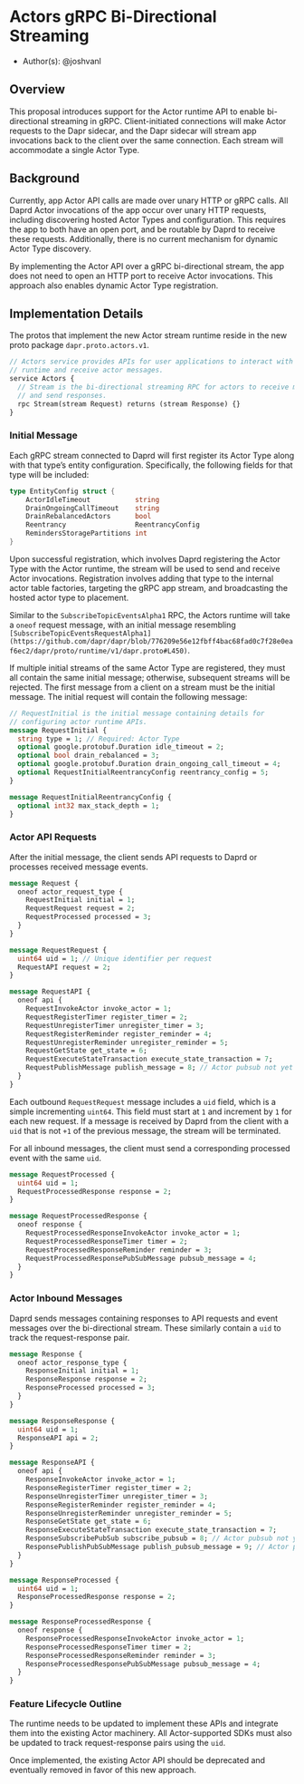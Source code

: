 # Actors gRPC Bi-Directional Streaming

* Author(s): @joshvanl

## Overview

This proposal introduces support for the Actor runtime API to enable bi-directional streaming in gRPC.
Client-initiated connections will make Actor requests to the Dapr sidecar, and the Dapr sidecar will stream app invocations back to the client over the same connection.
Each stream will accommodate a single Actor Type.

## Background

Currently, app Actor API calls are made over unary HTTP or gRPC calls.
All Daprd Actor invocations of the app occur over unary HTTP requests, including discovering hosted Actor Types and configuration.
This requires the app to both have an open port, and be routable by Daprd to receive these requests.
Additionally, there is no current mechanism for dynamic Actor Type discovery.

By implementing the Actor API over a gRPC bi-directional stream, the app does not need to open an HTTP port to receive Actor invocations.
This approach also enables dynamic Actor Type registration.

## Implementation Details

The protos that implement the new Actor stream runtime reside in the new proto package `dapr.proto.actors.v1`.

```proto
// Actors service provides APIs for user applications to interact with the Dapr Actor
// runtime and receive actor messages.
service Actors {
  // Stream is the bi-directional streaming RPC for actors to receive messages
  // and send responses.
  rpc Stream(stream Request) returns (stream Response) {}
}
```

### Initial Message

Each gRPC stream connected to Daprd will first register its Actor Type along with that type’s entity configuration.
Specifically, the following fields for that type will be included:

```go
type EntityConfig struct {
    ActorIdleTimeout           string
    DrainOngoingCallTimeout    string
    DrainRebalancedActors      bool
    Reentrancy                 ReentrancyConfig
    RemindersStoragePartitions int
}
```

Upon successful registration, which involves Daprd registering the Actor Type with the Actor runtime, the stream will be used to send and receive Actor invocations.
Registration involves adding that type to the internal actor table factories, targeting the gRPC app stream, and broadcasting the hosted actor type to placement.

Similar to the `SubscribeTopicEventsAlpha1` RPC, the Actors runtime will take a `oneof` request message, with an initial message resembling `[SubscribeTopicEventsRequestAlpha1](https://github.com/dapr/dapr/blob/776209e56e12fbff4bac68fad0c7f28e0eaf6ec2/dapr/proto/runtime/v1/dapr.proto#L450)`.

If multiple initial streams of the same Actor Type are registered, they must all contain the same initial message; otherwise, subsequent streams will be rejected.
The first message from a client on a stream must be the initial message.
The initial request will contain the following message:

```proto
// RequestInitial is the initial message containing details for
// configuring actor runtime APIs.
message RequestInitial {
  string type = 1; // Required: Actor Type
  optional google.protobuf.Duration idle_timeout = 2;
  optional bool drain_rebalanced = 3;
  optional google.protobuf.Duration drain_ongoing_call_timeout = 4;
  optional RequestInitialReentrancyConfig reentrancy_config = 5;
}

message RequestInitialReentrancyConfig {
  optional int32 max_stack_depth = 1;
}
```

### Actor API Requests

After the initial message, the client sends API requests to Daprd or processes received message events.

```proto
message Request {
  oneof actor_request_type {
    RequestInitial initial = 1;
    RequestRequest request = 2;
    RequestProcessed processed = 3;
  }
}

message RequestRequest {
  uint64 uid = 1; // Unique identifier per request
  RequestAPI request = 2;
}

message RequestAPI {
  oneof api {
    RequestInvokeActor invoke_actor = 1;
    RequestRegisterTimer register_timer = 2;
    RequestUnregisterTimer unregister_timer = 3;
    RequestRegisterReminder register_reminder = 4;
    RequestUnregisterReminder unregister_reminder = 5;
    RequestGetState get_state = 6;
    RequestExecuteStateTransaction execute_state_transaction = 7;
    RequestPublishMessage publish_message = 8; // Actor pubsub not yet implemented.
  }
}
```

Each outbound `RequestRequest` message includes a `uid` field, which is a simple incrementing `uint64`.
This field must start at `1` and increment by `1` for each new request.
If a message is received by Daprd from the client with a `uid` that is not `+1` of the previous message, the stream will be terminated.

For all inbound messages, the client must send a corresponding processed event with the same `uid`.

```proto
message RequestProcessed {
  uint64 uid = 1;
  RequestProcessedResponse response = 2;
}

message RequestProcessedResponse {
  oneof response {
    RequestProcessedResponseInvokeActor invoke_actor = 1;
    RequestProcessedResponseTimer timer = 2;
    RequestProcessedResponseReminder reminder = 3;
    RequestProcessedResponsePubSubMessage pubsub_message = 4;
  }
}
```

### Actor Inbound Messages

Daprd sends messages containing responses to API requests and event messages over the bi-directional stream.
These similarly contain a `uid` to track the request-response pair.

```proto
message Response {
  oneof actor_response_type {
    ResponseInitial initial = 1;
    ResponseResponse response = 2;
    ResponseProcessed processed = 3;
  }
}

message ResponseResponse {
  uint64 uid = 1;
  ResponseAPI api = 2;
}

message ResponseAPI {
  oneof api {
    ResponseInvokeActor invoke_actor = 1;
    ResponseRegisterTimer register_timer = 2;
    ResponseUnregisterTimer unregister_timer = 3;
    ResponseRegisterReminder register_reminder = 4;
    ResponseUnregisterReminder unregister_reminder = 5;
    ResponseGetState get_state = 6;
    ResponseExecuteStateTransaction execute_state_transaction = 7;
    ResponseSubscribePubSub subscribe_pubsub = 8; // Actor pubsub not yet implemented.
    ResponsePublishPubSubMessage publish_pubsub_message = 9; // Actor pubsub not yet implemented.
  }
}

message ResponseProcessed {
  uint64 uid = 1;
  ResponseProcessedResponse response = 2;
}

message ResponseProcessedResponse {
  oneof response {
    ResponseProcessedResponseInvokeActor invoke_actor = 1;
    ResponseProcessedResponseTimer timer = 2;
    ResponseProcessedResponseReminder reminder = 3;
    ResponseProcessedResponsePubSubMessage pubsub_message = 4;
  }
}
```

### Feature Lifecycle Outline

The runtime needs to be updated to implement these APIs and integrate them into the existing Actor machinery.
All Actor-supported SDKs must also be updated to track request-response pairs using the `uid`.

Once implemented, the existing Actor API should be deprecated and eventually removed in favor of this new approach.
